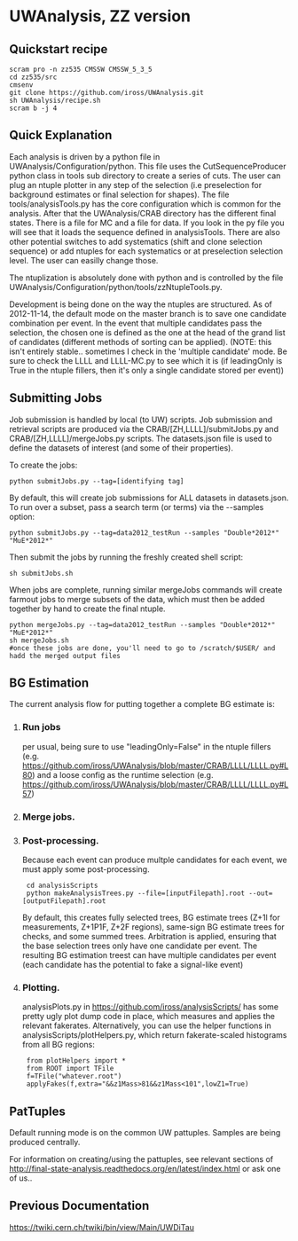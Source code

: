 UWAnalysis, ZZ version 
======================

Quickstart recipe
-----------------
    scram pro -n zz535 CMSSW CMSSW_5_3_5
    cd zz535/src                                                                                                                                                                                                    
    cmsenv
    git clone https://github.com/iross/UWAnalysis.git
    sh UWAnalysis/recipe.sh
    scram b -j 4

Quick Explanation
-----------------
Each analysis is driven by a python file in UWAnalysis/Configuration/python. This file uses the CutSequenceProducer python class in tools sub directory to create a series of cuts. The user can plug an ntuple plotter in any step of the selection (i.e preselection for background estimates or final selection for shapes). The file tools/analysisTools.py has the core configuration which is common for the analysis. After that the UWAnalysis/CRAB directory has the different final states. There is a file for MC and a file for data. If you look in the py file you will see that it loads the sequence defined in analysisTools. There are also other potential switches to add systematics (shift and clone selection sequence) or add ntuples for each systematics or at preselection selection level. The user can easilly change those.

The ntuplization is absolutely done with python and is controlled by the file UWAnalysis/Configuration/python/tools/zzNtupleTools.py.

Development is being done on the way the ntuples are structured. As of 2012-11-14, the default mode on the master branch is to save one candidate combination per event. In the event that multiple candidates pass the selection, the chosen one is defined as the one at the head of the grand list of candidates (different methods of sorting can be applied). (NOTE: this isn't entirely stable.. sometimes I check in the 'multiple candidate' mode. Be sure to check the LLLL and LLLL-MC.py to see which it is (if leadingOnly is True in the ntuple fillers, then it's only a single candidate stored per event))

Submitting Jobs
---------------
Job submission is handled by local (to UW) scripts. Job submission and retrieval scripts are produced via the CRAB/[ZH,LLLL]/submitJobs.py and CRAB/[ZH,LLLL]/mergeJobs.py scripts. The datasets.json file is used to define the datasets of interest (and some of their properties).

To create the jobs:

    python submitJobs.py --tag=[identifying tag]
    
By default, this will create job submissions for ALL datasets in datasets.json. To run over a subset, pass a search term (or terms) via the --samples option:

    python submitJobs.py --tag=data2012_testRun --samples "Double*2012*" "MuE*2012*"
    
Then submit the jobs by running the freshly created shell script:

    sh submitJobs.sh

When jobs are complete, running similar mergeJobs commands will create farmout jobs to merge subsets of the data, which must then be added together by hand to create the final ntuple.
   
    python mergeJobs.py --tag=data2012_testRun --samples "Double*2012*" "MuE*2012*"
    sh mergeJobs.sh
    #once these jobs are done, you'll need to go to /scratch/$USER/ and hadd the merged output files

BG Estimation
-----------
The current analysis flow for putting together a complete BG estimate is:

1. ### Run jobs 
 
    per usual, being sure to use "leadingOnly=False" in the ntuple fillers (e.g. https://github.com/iross/UWAnalysis/blob/master/CRAB/LLLL/LLLL.py#L80) and a loose config as the runtime selection (e.g. https://github.com/iross/UWAnalysis/blob/master/CRAB/LLLL/LLLL.py#L57)
2. ### Merge jobs.
3. ### Post-processing. 

    Because each event can produce multple candidates for each event, we must apply some post-processing.
        
        cd analysisScripts
        python makeAnalysisTrees.py --file=[inputFilepath].root --out=[outputFilepath].root
    
    
    By default, this creates fully selected trees, BG estimate trees (Z+1l for measurements, Z+1P1F, Z+2F regions), same-sign BG estimate trees for checks, and some summed trees.
    Arbitration is applied, ensuring that the base selection trees only have one candidate per event.
    The resulting BG estimation treest can have multiple candidates per event (each candidate has the potential to fake a signal-like event)
4. ### Plotting. 
 
    analysisPlots.py in https://github.com/iross/analysisScripts/ has some pretty ugly plot dump code in place, which measures and applies the relevant fakerates.
    Alternatively, you can use the helper functions in analysisScripts/plotHelpers.py, which return fakerate-scaled histograms from all BG regions:
        
        from plotHelpers import *
        from ROOT import TFile
        f=TFile("whatever.root")
        applyFakes(f,extra="&&z1Mass>81&&z1Mass<101",lowZ1=True)

PatTuples
----------------
Default running mode is on the common UW pattuples. Samples are being produced centrally.

For information on creating/using the pattuples, see relevant sections of http://final-state-analysis.readthedocs.org/en/latest/index.html or ask one of us..


Previous Documentation
----------------------
https://twiki.cern.ch/twiki/bin/view/Main/UWDiTau
